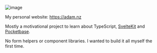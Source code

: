 ![image](https://github.com/user-attachments/assets/a964a1b9-f24e-4dc8-8b79-d8ad48706e57)

My personal website: https://adam.nz

Mostly a motivational project to learn about TypeScript, [SvelteKit](https://kit.svelte.dev/) and [Pocketbase](https://pocketbase.io/).

No form helpers or component libraries. I wanted to build it all myself the first time.
